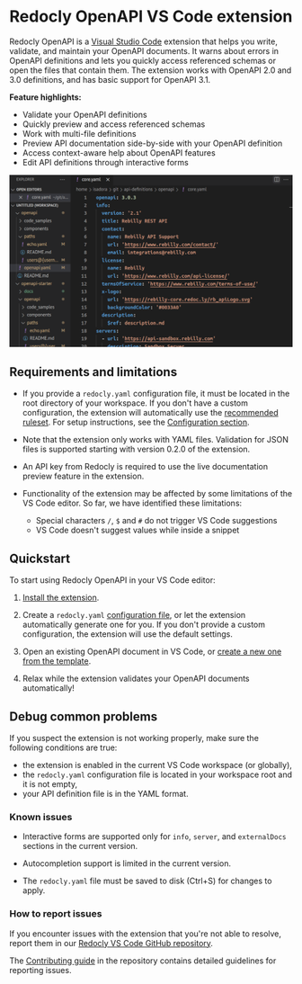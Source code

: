 # Redocly OpenAPI VS Code extension

Redocly OpenAPI is a [Visual Studio Code](https://code.visualstudio.com/) extension that helps you write, validate, and maintain your OpenAPI documents.
It warns about errors in OpenAPI definitions and lets you quickly access referenced schemas or open the files that contain them.
The extension works with OpenAPI 2.0 and 3.0 definitions, and has basic support for OpenAPI 3.1.

**Feature highlights:**

- Validate your OpenAPI definitions
- Quickly preview and access referenced schemas
- Work with multi-file definitions
- Preview API documentation side-by-side with your OpenAPI definition
- Access context-aware help about OpenAPI features
- Edit API definitions through interactive forms


![Peek and go-to-definition features](../../static/images/vscode/openapi-vscode-peek.gif)


## Requirements and limitations

- If you provide a `redocly.yaml` configuration file, it must be located in the root directory of your workspace.
  If you don't have a custom configuration, the extension will automatically use the [recommended ruleset](https://redocly.com/docs/cli/rules/recommended).
  For setup instructions, see the [Configuration section](configuration.md).

- Note that the extension only works with YAML files. Validation for JSON files is supported starting with version 0.2.0 of the extension.

- An API key from Redocly is required to use the live documentation preview feature in the extension.

- Functionality of the extension may be affected by some limitations of the VS Code editor. So far, we have identified these limitations:

  - Special characters `/`, `$` and `#` do not trigger VS Code suggestions
  - VS Code doesn't suggest values while inside a snippet


## Quickstart

To start using Redocly OpenAPI in your VS Code editor:

1. [Install the extension](installation.md).

2. Create a `redocly.yaml` [configuration file](configuration.md), or let the extension automatically generate one for you.
  If you don't provide a custom configuration, the extension will use the default settings.

3. Open an existing OpenAPI document in VS Code, or [create a new one from the template](using-redocly-vscode.md).

4. Relax while the extension validates your OpenAPI documents automatically!


## Debug common problems

If you suspect the extension is not working properly, make sure the following conditions are true:

- the extension is enabled in the current VS Code workspace (or globally),
- the `redocly.yaml` configuration file is located in your workspace root and it is not empty,
- your API definition file is in the YAML format.


### Known issues

- Interactive forms are supported only for `info`, `server`, and `externalDocs` sections in the current version.

- Autocompletion support is limited in the current version.

- The `redocly.yaml` file must be saved to disk (Ctrl+S) for changes to apply.


### How to report issues

If you encounter issues with the extension that you're not able to resolve, report them in our [Redocly VS Code GitHub repository](https://github.com/Redocly/redocly-vs-code/issues/new/choose).

The [Contributing guide](https://github.com/Redocly/redocly-vs-code/blob/main/CONTRIBUTING.md) in the repository contains detailed guidelines for reporting issues.
